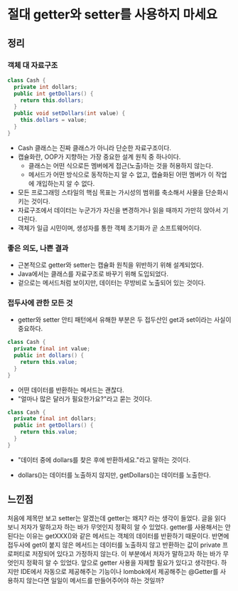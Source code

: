 # 절대 getter와 setter를 사용하지 마세요

## 정리

### 객체 대 자료구조

```java
class Cash {
  private int dollars;
  public int getDollars() {
    return this.dollars;
  }
  public void setDollars(int value) {
    this.dollars = value;
  }
}
```

- Cash 클래스는 진짜 클래스가 아니라 단순한 자료구조이다.
- 캡슐화란, OOP가 지향하는 가장 중요한 설계 원칙 중 하나이다.
  - 클래스는 어떤 식으로든 멤버에게 접근(노출)하는 것을 허용하지 않는다.
  - 메서드가 어떤 방식으로 동작하는지 알 수 없고, 캡슐화된 어떤 멤버가 이 작업에 개입하는지 알 수 없다.
- 모든 프로그래밍 스타일의 핵심 목표는 가시성의 범위를 축소해서 사물을 단순화시키는 것이다.
- 자료구조에서 데이터는 누군가가 자신을 변경하거나 읽을 때까지 가만히 앉아서 기다린다.
- 객체가 일급 시민이며, 생성자를 통한 객체 초기화가 곧 소프트웨어이다.

### 좋은 의도, 나쁜 결과

- 근본적으로 getter와 setter는 캡슐화 원칙을 위반하기 위해 설계되었다.
- Java에서는 클래스를 자료구조로 바꾸기 위해 도입되었다.
- 겉으로는 메서드처럼 보이지만, 데이터는 무방비로 노출되어 있는 것이다.

### 접두사에 관한 모든 것

- getter와 setter 안티 패턴에서 유해한 부분은 두 접두산인 get과 set이라는 사실이 중요하다.

``` java
class Cash {
  private final int value;
  public int dollars() {
    return this.value;
  }
}
```

- 어떤 데이터를 반환하는 메서드는 괜찮다.
- "얼마나 많은 달러가 필요한가요?"라고 묻는 것이다.

```java
class Cash {
  private final int dollars;
  public int getDollars() {
    return this.value;
  }
}
```

- "데이터 중에 dollars를 찾은 후에 반환하세요."라고 말하는 것이다.

- dollars()는 데이터를 노출하지 않지만, getDollars()는 데이터를 노출한다.

## 느낀점

처음에 제목만 보고 setter는 알겠는데 getter는 왜지? 라는 생각이 들었다. 글을 읽다보니 저자가 말하고자 하는 바가 무엇인지 정확히 알 수 있었다. getter를 사용해서는 안된다는 이유는 getXXX()와 같은 메서드는 객체의 데이터를 반환하기 때문이다. 반면에 접두사에 get이 붙지 않은 메서드는 데이터를 노출하지 않고 반환하는 값이 private 프로퍼티로 저장되어 있다고 가정하지 않는다. 이 부분에서 저자가 말하고자 하는 바가 무엇인지 정확히 알 수 있었다.  앞으로 getter 사용을 자제할 필요가 있다고 생각한다. 하지만 IDE에서 자동으로 제공해주는 기능이나 lombok에서 제공해주는 @Getter를 사용하지 않는다면 일일이 메서드를 만들어주어야 하는 것일까?